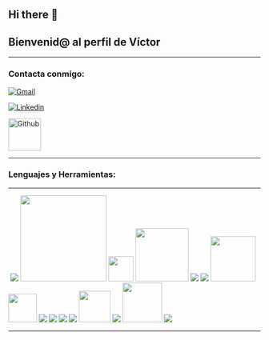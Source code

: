 ## Hi there 👋

## Bienvenid@ al perfil de Víctor

---

### Contacta conmigo:

[![Gmail](https://www.vectorlogo.zone/logos/gmail/gmail-icon.svg)](mailto:delgadobatistavictor@gmail.com)

[![Linkedin](https://www.vectorlogo.zone/logos/linkedin/linkedin-icon.svg)](https://www.linkedin.com/in/victordelgadobatista/)

[<img src="https://www.vectorlogo.zone/logos/github/github-tile.svg" title="" alt="Github" width="65">](https://github.com/Vic-28)

---

### Lenguajes y Herramientas:

---

<!--
**Vic-28/Vic-28** is a ✨ _special_ ✨ repository because its `README.md` (this file) appears on your GitHub profile.

Here are some ideas to get you started:

- 🔭 I’m currently working on ...
- 🌱 I’m currently learning ...
- 👯 I’m looking to collaborate on ...
- 🤔 I’m looking for help with ...
- 💬 Ask me about ...
- 📫 How to reach me: ...
- 😄 Pronouns: ...
- ⚡ Fun fact: ...
-->

 <img title="" src="https://www.vectorlogo.zone/logos/java/java-ar21.svg" alt=""> ![](https://www.vectorlogo.zone/logos/springio/springio-ar21.svg) <img src="https://www.vectorlogo.zone/logos/dotnet/dotnet-horizontal.svg" title="" alt="" width="172"> <img title="" src="https://upload.wikimedia.org/wikipedia/commons/thumb/6/6a/JavaScript-logo.png/600px-JavaScript-logo.png" alt="" width="50"> <img title="" src="https://www.vectorlogo.zone/logos/sass-lang/sass-lang-ar21.svg" alt="" width="106"> ![](https://www.vectorlogo.zone/logos/w3_html5/w3_html5-icon.svg) ![](https://www.vectorlogo.zone/logos/w3_css/w3_css-icon.svg) <img src="https://d7umqicpi7263.cloudfront.net/img/product/4361b5cc-a22a-4443-b597-a45020eafed1.com/129a714988887821f11b920c663942a6" title="" alt="" width="90"> <img title="" src="https://upload.wikimedia.org/wikipedia/commons/thumb/b/bd/Logo_C_sharp.svg/1200px-Logo_C_sharp.svg.png" alt="" width="57"> ![](https://www.vectorlogo.zone/logos/git-scm/git-scm-icon.svg) ![](https://www.vectorlogo.zone/logos/typescriptlang/typescriptlang-icon.svg) ![](https://www.vectorlogo.zone/logos/reactjs/reactjs-icon.svg) ![](https://www.vectorlogo.zone/logos/angular/angular-icon.svg) <img title="" src="https://cdn.iconscout.com/icon/free/png-256/free-mysql-logo-icon-download-in-svg-png-gif-file-formats--technology-social-media-company-brand-vol-5-pack-logos-icons-2945040.png?f=webp&w=256" alt="" width="63"> ![](https://www.vectorlogo.zone/logos/postgresql/postgresql-icon.svg) <img src="https://www.vectorlogo.zone/logos/docker/docker-official.svg" title="" alt="" width="79">  ![](https://www.vectorlogo.zone/logos/getpostman/getpostman-icon.svg)

---
